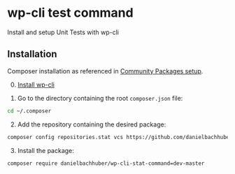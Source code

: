 # wp-cli test command

Install and setup Unit Tests with wp-cli

## Installation

Composer installation as referenced in [Community Packages setup](https://github.com/wp-cli/wp-cli/wiki/Community-Packages).

0) [Install wp-cli](http://wp-cli.org#install)

1) Go to the directory containing the root `composer.json` file:

```bash
cd ~/.composer
```

2) Add the repository containing the desired package:

```bash
composer config repositories.stat vcs https://github.com/danielbachhuber/wp-cli-stat-command
```

3) Install the package:

```bash
composer require danielbachhuber/wp-cli-stat-command=dev-master
```
